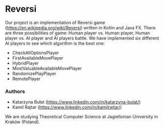 # Reversi #

Our project is an implementation of Reversi game (https://en.wikipedia.org/wiki/Reversi) written in Kotlin and Java FX.
There are three possibilities of game: Human player vs. Human player, Human player vs. AI player and AI players battle.
We have implemented six different AI players to see which algorithm is the best one:

* CheckAllOptionsPlayer
* FirstAvailableMovePlayer
* HybridPlayer
* MostValuableAvailableMovePlayer
* RandomizePlayPlayer
* RemotePlayer

### Authors ###

* Katarzyna Bułat (https://www.linkedin.com/in/katarzyna-bulat/)
* Kamil Rajtar (https://www.linkedin.com/in/kamilrajtar/)

We are studying Theoretical Computer Science at Jagiellonian University in Kraków (Poland).
